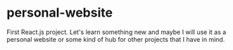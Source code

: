 # personal-website
First React.js project. Let's learn something new and maybe I will use it as a personal website or some kind of hub for other projects that I have in mind.
